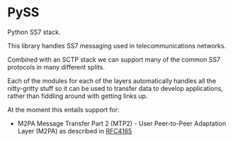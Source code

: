 # PySS

Python SS7 stack.

This library handles SS7 messaging used in telecommunications networks.

Combined with an SCTP stack we can support many of the common SS7 protocols in many different splits.

Each of the modules for each of the layers automatically handles all the nitty-gritty stuff so it can be used to transfer data to develop applications, rather than fiddling around with getting links up.

At the moment this entails support for:

* M2PA Message Transfer Part 2 (MTP2) - User Peer-to-Peer Adaptation Layer (M2PA) as described in [RFC4165](https://datatracker.ietf.org/doc/html/rfc4165)
